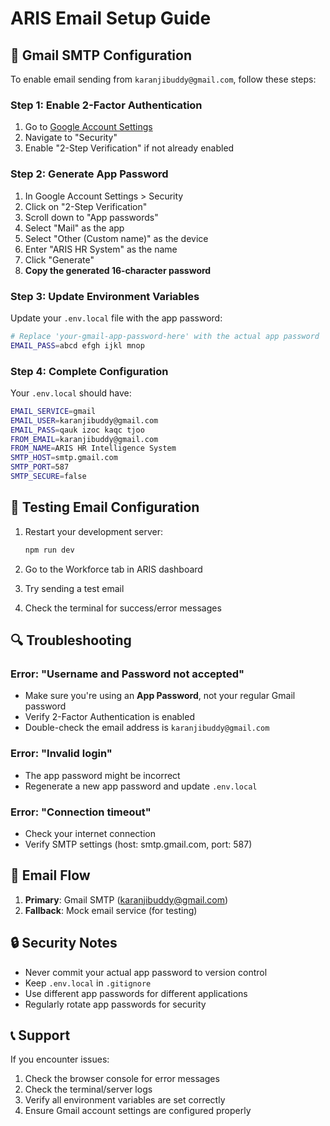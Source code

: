 # ARIS Email Setup Guide

## 🔧 Gmail SMTP Configuration

To enable email sending from `karanjibuddy@gmail.com`, follow these steps:

### Step 1: Enable 2-Factor Authentication
1. Go to [Google Account Settings](https://myaccount.google.com/)
2. Navigate to "Security"
3. Enable "2-Step Verification" if not already enabled

### Step 2: Generate App Password
1. In Google Account Settings > Security
2. Click on "2-Step Verification"
3. Scroll down to "App passwords"
4. Select "Mail" as the app
5. Select "Other (Custom name)" as the device
6. Enter "ARIS HR System" as the name
7. Click "Generate"
8. **Copy the generated 16-character password**

### Step 3: Update Environment Variables
Update your `.env.local` file with the app password:

```bash
# Replace 'your-gmail-app-password-here' with the actual app password
EMAIL_PASS=abcd efgh ijkl mnop
```

### Step 4: Complete Configuration
Your `.env.local` should have:

```bash
EMAIL_SERVICE=gmail
EMAIL_USER=karanjibuddy@gmail.com
EMAIL_PASS=qauk izoc kaqc tjoo
FROM_EMAIL=karanjibuddy@gmail.com
FROM_NAME=ARIS HR Intelligence System
SMTP_HOST=smtp.gmail.com
SMTP_PORT=587
SMTP_SECURE=false
```

## 🧪 Testing Email Configuration

1. Restart your development server:
   ```bash
   npm run dev
   ```

2. Go to the Workforce tab in ARIS dashboard
3. Try sending a test email
4. Check the terminal for success/error messages

## 🔍 Troubleshooting

### Error: "Username and Password not accepted"
- Make sure you're using an **App Password**, not your regular Gmail password
- Verify 2-Factor Authentication is enabled
- Double-check the email address is `karanjibuddy@gmail.com`

### Error: "Invalid login"
- The app password might be incorrect
- Regenerate a new app password and update `.env.local`

### Error: "Connection timeout"
- Check your internet connection
- Verify SMTP settings (host: smtp.gmail.com, port: 587)

## 📧 Email Flow

1. **Primary**: Gmail SMTP (karanjibuddy@gmail.com)
2. **Fallback**: Mock email service (for testing)

## 🔒 Security Notes

- Never commit your actual app password to version control
- Keep `.env.local` in `.gitignore`
- Use different app passwords for different applications
- Regularly rotate app passwords for security

## 📞 Support

If you encounter issues:
1. Check the browser console for error messages
2. Check the terminal/server logs
3. Verify all environment variables are set correctly
4. Ensure Gmail account settings are configured properly
